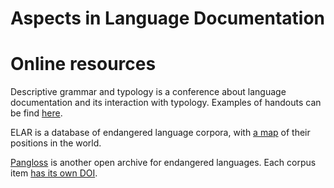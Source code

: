 Aspects in Language Documentation
======

# Online resources

Descriptive grammar and typology is a conference about language documentation and its interaction with typology.
Examples of handouts can be find [here](https://grammar2021.sciencesconf.org/resource/page/id/5).

ELAR is a database of endangered language corpora, with [a map](https://elararchive.org/map/) of
their positions in the world.

[Pangloss](https://pangloss.cnrs.fr/?lang=en) is another open archive for endangered languages. 
Each corpus item [has its own DOI](https://pangloss.cnrs.fr/corpus/Beijing_Mandarin?lang=en).